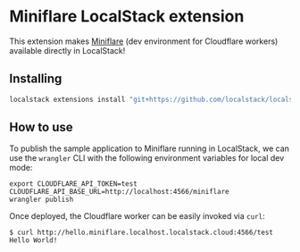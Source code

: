 Miniflare LocalStack extension
================================

This extension makes [Miniflare](https://miniflare.dev) (dev environment for Cloudflare workers) available directly in LocalStack!

## Installing

```bash
localstack extensions install "git+https://github.com/localstack/localstack-extensions/#egg=localstack-extension-hello-world&subdirectory=miniflare"
```

## How to use

To publish the sample application to Miniflare running in LocalStack, we can use the `wrangler` CLI with the following environment variables for local dev mode:
```
export CLOUDFLARE_API_TOKEN=test CLOUDFLARE_API_BASE_URL=http://localhost:4566/miniflare
wrangler publish
```

Once deployed, the Cloudflare worker can be easily invoked via `curl`:
```
$ curl http://hello.miniflare.localhost.localstack.cloud:4566/test
Hello World!
```